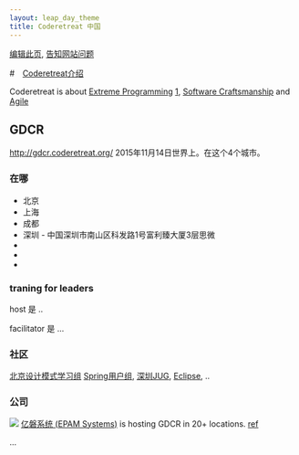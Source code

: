 ```yaml
---
layout: leap_day_theme
title: Coderetreat 中国
---
```


[编辑此页](https://github.com/coderetreat-china/coderetreat-china.github.io/edit/master/index.md),
[告知网站问题](https://github.com/coderetreat-china/coderetreat-china.github.io/issues)

#　[Coderetreat介绍](http://coderetreat.org/)

Coderetreat is about [Extreme Programming](http://www.extremeprogramming.org/) [1](https://zh.wikipedia.org/wiki/%E6%9E%81%E9%99%90%E7%BC%96%E7%A8%8B), [Software Craftsmanship](http://manifesto.softwarecraftsmanship.org/#/zh-cn) and [Agile](https://zh.wikipedia.org/wiki/%E6%95%8F%E6%8D%B7%E8%BD%AF%E4%BB%B6%E5%BC%80%E5%8F%91)

## GDCR

<http://gdcr.coderetreat.org/> 2015年11月14日世界上。在这个4个城市。

### 在哪

- 北京
- 上海
- 成都
- 深圳 - 中国深圳市南山区科发路1号富利臻大厦3层思微
-
-
-

### traning for leaders

host 是 ..

facilitator 是 ...



### 社区

[北京设计模式学习组](http://www.bjdp.org/)
[Spring用户组](http://springioug.com/), [深圳JUG](http://szjug.github.io/), [Eclipse](http://www.eclipsechina.org/),
..

### 公司

![](http://szjug.github.io/images/logo/epam-logo.png)
[亿磐系统 (EPAM Systems)](http://www.epam.com) is hosting GDCR in 20+ locations.
 [ref](http://coderetreat.org/group/facilitators/forum/topics/epam-systems-will-host-gdcr-in-20-cities)
 
 ...
 
